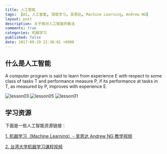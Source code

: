 ```yaml
---
title: 人工智能
tags:  [AI, 人工智能, 深度学习, 吴恩达, Machine Learning, Andrew NG]
layout: post
description: 关于我对人工智能的看法
comments: true
categories: 机器学习
published: false
date: 2017-09-29 22:38:01 +0900
---
```


## 什么是人工智能

A computer program is said to learn from experience E with respect to some class of tasks T and performance measure P, if its performance at tasks in T, as measured by P, improves with experience E.

![lesson03](/assets/images/lesson03-2017-10-05-22-08-35.png)
![lesson05](/assets/images/lesson05-2017-10-05-22-02-56.png)
![lesson01](/assets/images/2017-10-05-22-15-34.png)

## 学习资源

下面是一些人工智能资源链接：

[1. 机器学习（Machine Learning）- 吴恩达 Andrew NG 教学视频](https://www.bilibili.com/video/av9912938/#page=1)

[2. 台湾大学机器学习课程视频](http://speech.ee.ntu.edu.tw/~tlkagk/courses.html)
